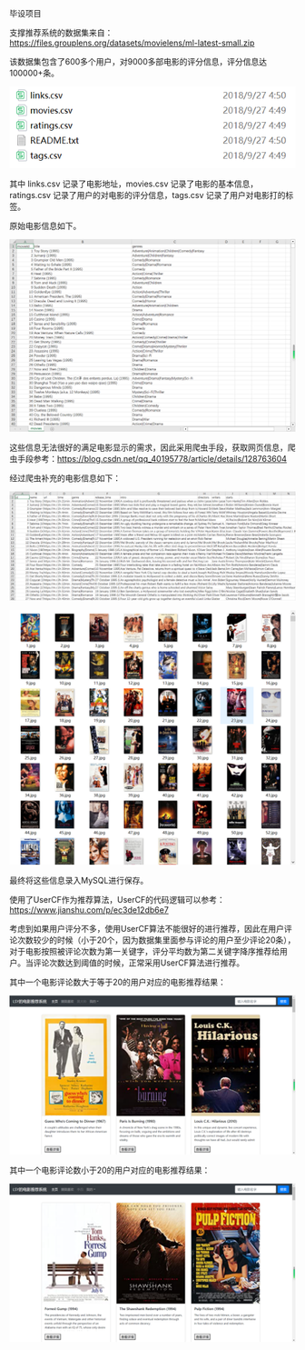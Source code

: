 毕设项目

支撑推荐系统的数据集来自：https://files.grouplens.org/datasets/movielens/ml-latest-small.zip

该数据集包含了600多个用户，对9000多部电影的评分信息，评分信息达100000+条。

![Image text](https://github.com/AsunaLSYLXY/MyMovieRecommendationSystem/blob/main/img/%E6%95%B0%E6%8D%AE%E9%9B%86%E8%AF%B4%E6%98%8E.png)

其中 links.csv 记录了电影地址，movies.csv 记录了电影的基本信息，ratings.csv 记录了用户的对电影的评分信息，tags.csv 记录了用户对电影打的标签。

原始电影信息如下。
  
![Image text](https://github.com/AsunaLSYLXY/MyMovieRecommendationSystem/blob/main/img/%E5%8E%9F%E5%A7%8B%E7%94%B5%E5%BD%B1%E4%BF%A1%E6%81%AF.png)
  
这些信息无法很好的满足电影显示的需求，因此采用爬虫手段，获取网页信息，爬虫手段参考：https://blog.csdn.net/qq_40195778/article/details/128763604

经过爬虫补充的电影信息如下：

![Image text](https://github.com/AsunaLSYLXY/MyMovieRecommendationSystem/blob/main/img/%E7%94%B5%E5%BD%B1%E6%96%87%E6%9C%AC%E4%BF%A1%E6%81%AF.png)

![Image text](https://github.com/AsunaLSYLXY/MyMovieRecommendationSystem/blob/main/img/%E7%94%B5%E5%BD%B1%E5%9B%BE%E7%89%87%E4%BF%A1%E6%81%AF.png)

最终将这些信息录入MySQL进行保存。

使用了UserCF作为推荐算法，UserCF的代码逻辑可以参考：https://www.jianshu.com/p/ec3de12db6e7

考虑到如果用户评分不多，使用UserCF算法不能很好的进行推荐，因此在用户评论次数较少的时候（小于20个，因为数据集里面参与评论的用户至少评论20条），对于电影按照被评论次数为第一关键字，评分平均数为第二关键字降序推荐给用户。当评论次数达到阈值的时候，正常采用UserCF算法进行推荐。

其中一个电影评论数大于等于20的用户对应的电影推荐结果：

![Image text](https://github.com/AsunaLSYLXY/MyMovieRecommendationSystem/blob/main/img/%E8%AF%84%E8%AE%BA%E6%95%B0%E9%87%8F%E5%A4%A7%E4%BA%8E%E7%AD%89%E4%BA%8E20%E7%9A%84%E6%8E%A8%E8%8D%90%E7%BB%93%E6%9E%9C.png)

其中一个电影评论数小于20的用户对应的电影推荐结果：

![Image text](https://github.com/AsunaLSYLXY/MyMovieRecommendationSystem/blob/main/img/%E8%AF%84%E8%AE%BA%E6%95%B0%E9%87%8F%E5%B0%8F%E4%BA%8E20%E7%9A%84%E6%8E%A8%E8%8D%90%E7%BB%93%E6%9E%9C.png)
